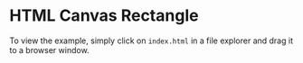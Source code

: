 # HTML Canvas Rectangle

To view the example, simply click on `index.html` in a file explorer and drag it to a browser window.